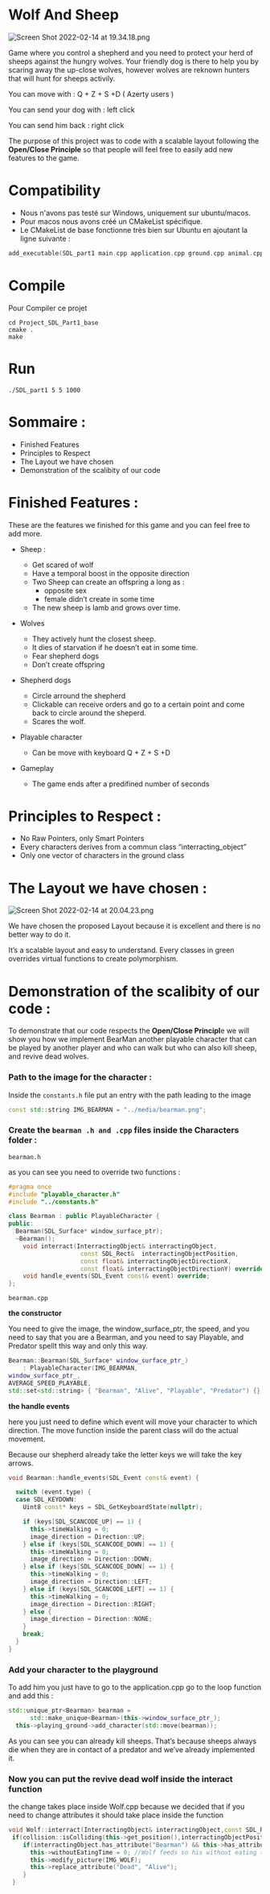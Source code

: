 # Wolf And Sheep

![Screen Shot 2022-02-14 at 19.34.18.png](Wolf%20And%20Sheep%208d2b97a26f1741c8b42bab4fe4b87af6/Screen_Shot_2022-02-14_at_19.34.18.png)

Game where you control a shepherd and you need to protect your herd of sheeps against the hungry wolves. Your friendly dog is there to help you by scaring away the up-close wolves, however wolves are reknown hunters that will  hunt for sheeps activily.

You can move with : Q + Z + S +D ( Azerty users )

You can send your dog with : left click

You can send him back : right click

The purpose of this project was to code with a scalable layout following the **Open/Close Principle** so that people will feel free to easily add new features to the game.

# Compatibility

- Nous n'avons pas testé sur Windows, uniquement sur ubuntu/macos.
- Pour macos nous avons créé un CMakeList spécifique.
- Le CMakeList de base fonctionne très bien sur Ubuntu en ajoutant la ligne suivante :

```c++
add_executable(SDL_part1 main.cpp application.cpp ground.cpp animal.cpp sheep.cpp wolf.cpp helper.cpp)
```

# Compile

Pour Compiler ce projet

```
cd Project_SDL_Part1_base
cmake .
make
```

# Run
```
./SDL_part1 5 5 1000
```

# Sommaire :

- Finished Features
- Principles to Respect
- The Layout we have chosen
- Demonstration of the scalibity of our code

# Finished Features :

These are the features we finished for this game and you can feel free to add more.

- Sheep :
    - Get scared of wolf
    - Have a temporal boost in the opposite direction
    - Two Sheep can create an offspring a long as :
        - opposite sex
        - female didn’t create in some time
    - The new sheep is lamb and grows over time.

- Wolves
    - They actively hunt the closest sheep.
    - It dies of starvation if he doesn’t eat in some time.
    - Fear shepherd dogs
    - Don’t create offspring

- Shepherd dogs
    - Circle arround the shepherd
    - Clickable can receive orders and go to a certain point and come back to circle around the sheperd.
    - Scares the wolf.

- Playable character
    - Can be move with keyboard  Q + Z + S +D
    
- Gameplay
    - The game ends after a predifined number of seconds
    

# Principles to Respect :

- No Raw Pointers, only Smart Pointers
- Every characters derives from a commun class “interracting_object”
- Only one vector of characters in the ground class

# The Layout we have chosen :

![Screen Shot 2022-02-14 at 20.04.23.png](Wolf%20And%20Sheep%208d2b97a26f1741c8b42bab4fe4b87af6/Screen_Shot_2022-02-14_at_20.04.23.png)

We have chosen the proposed Layout because it is excellent and there is no better way to do it.

It’s a scalable layout and easy to understand. Every classes in green overrides virtual functions to create polymorphism.

# Demonstration of the scalibity of our code :

To demonstrate that our code respects the **Open/Close Principl**e  we will show you how we implement BearMan another playable character that can be played by another player and who can walk but who can also kill sheep, and revive dead wolves.

### Path to the image for the character :

Inside the `constants.h` file put an entry with the path leading to the image 

```cpp
const std::string IMG_BEARMAN = "../media/bearman.png";
```

### Create the `bearman .h and .cpp` files inside the Characters folder :

`bearman.h`

as you can see you need to override two functions :

```cpp
#pragma once
#include "playable_character.h"
#include "../constants.h"

class Bearman : public PlayableCharacter {
public:
  Bearman(SDL_Surface* window_surface_ptr);
  ~Bearman();
    void interract(InterractingObject& interractingObject,
                    const SDL_Rect&  interractingObjectPosition, 
                    const float& interractingObjectDirectionX, 
                    const float& interractingObjectDirectionY) override;
    void handle_events(SDL_Event const& event) override;
};
```

`bearman.cpp`

**the constructor**

You need to give the image, the window_surface_ptr, the speed, and you need to say that you are a Bearman, and you need to say Playable, and Predator spellt this way and only this way.

```cpp
Bearman::Bearman(SDL_Surface* window_surface_ptr_)
    : PlayableCharacter(IMG_BEARMAN, 
window_surface_ptr_,
AVERAGE_SPEED_PLAYABLE,
std::set<std::string> { "Bearman", "Alive", "Playable", "Predator") {}
```

**the handle events**

here you just need to define which event will move your character to which direction. The move function inside the parent class will do the actual movement.

Because our shepherd already take the letter keys we will take the key arrows.

```cpp
void Bearman::handle_events(SDL_Event const& event) {

  switch (event.type) {
  case SDL_KEYDOWN:
    Uint8 const* keys = SDL_GetKeyboardState(nullptr);

    if (keys[SDL_SCANCODE_UP] == 1) {
      this->timeWalking = 0;
      image_direction = Direction::UP;
    } else if (keys[SDL_SCANCODE_DOWN] == 1) {
      this->timeWalking = 0;
      image_direction = Direction::DOWN;
    } else if (keys[SDL_SCANCODE_DOWN] == 1) {
      this->timeWalking = 0;
      image_direction = Direction::LEFT;
    } else if (keys[SDL_SCANCODE_LEFT] == 1) {
      this->timeWalking = 0;
      image_direction = Direction::RIGHT;
    } else {
      image_direction = Direction::NONE;
    }
    break;
  }
}
```

### Add your character to the playground

To add him you just have to go to the application.cpp go to the loop function and add this :

```cpp
std::unique_ptr<Bearman> bearman =
      std::make_unique<Bearman>(this->window_surface_ptr_);
  this->playing_ground->add_character(std::move(bearman));
```

As you can see you can already kill sheeps. That’s because sheeps always die when they are in contact of a predator and we’ve already implemented it.



### Now you can put the revive dead wolf inside the interact function

the change takes place inside Wolf.cpp because we decided that if you need to change attributes it should take place inside the function

```cpp
void Wolf::interract(InterractingObject& interractingObject,const SDL_Rect&  interractingObjectPosition, const float& interractingObjectDirectionX, const float& interractingObjectDirectionY){
 if(collision::isColliding(this->get_position(),interractingObjectPosition)){
    if(interractingObject.has_attribute("Bearman") && this->has_attribute("Dead") && interractingObject.has_attribute("Alive")){ 
      this->withoutEatingTime = 0; //Wolf feeds so his without eating time go back to 0
      this->modify_picture(IMG_WOLF);
      this->replace_attribute("Dead", "Alive");
    }  
 }
```
